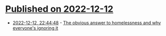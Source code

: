 # [Published on 2022-12-12](index.md)

* [2022-12-12, 22:44:48](https://news.ycombinator.com/item?id=33961543) - [The obvious answer to homelessness and why everyone's ignoring it](https://www.theatlantic.com/magazine/archive/2023/01/homelessness-affordable-housing-crisis-democrats-causes/672224/)
